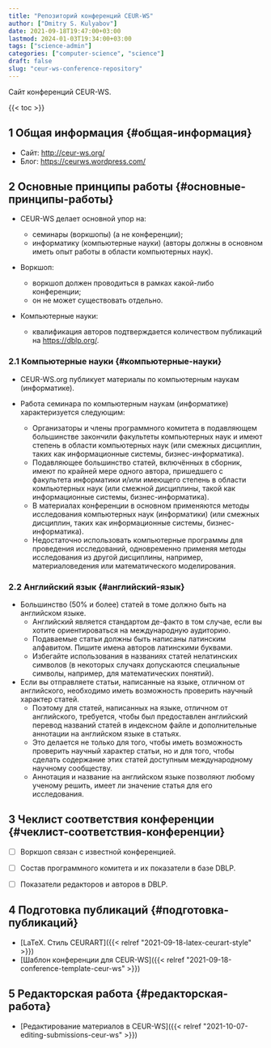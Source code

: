 ```yaml
---
title: "Репозиторий конференций CEUR-WS"
author: ["Dmitry S. Kulyabov"]
date: 2021-09-18T19:47:00+03:00
lastmod: 2024-01-03T19:34:00+03:00
tags: ["science-admin"]
categories: ["computer-science", "science"]
draft: false
slug: "ceur-ws-conference-repository"
---
```


Сайт конференций CEUR-WS.

<!--more-->

{{< toc >}}


## <span class="section-num">1</span> Общая информация {#общая-информация}

-   Сайт: <http://ceur-ws.org/>
-   Блог: <https://ceurws.wordpress.com/>


## <span class="section-num">2</span> Основные принципы работы {#основные-принципы-работы}

-   CEUR-WS делает основной упор на:
    -   семинары (воркшопы) (а не конференции);
    -   информатику (компьютерные науки) (авторы должны в основном иметь опыт работы в области компьютерных наук).

-   Воркшоп:
    -   воркшоп должен проводиться в рамках какой-либо конференции;
    -   он не может существовать отдельно.
-   Компьютерные науки:
    -   квалификация авторов подтверждается количеством публикаций на <https://dblp.org/>.


### <span class="section-num">2.1</span> Компьютерные науки {#компьютерные-науки}

-   CEUR-WS.org публикует материалы по компьютерным наукам (информатике).

-   Работа семинара по компьютерным наукам (информатике) характеризуется следующим:
    -   Организаторы и члены программного комитета в подавляющем большинстве закончили факультеты компьютерных наук и имеют степень в области компьютерных наук (или смежных дисциплин, таких как информационные системы, бизнес-информатика).
    -   Подавляющее большинство статей, включённых в сборник, имеют по крайней мере одного автора, пришедшего с факультета информатики и/или имеющего степень в области компьютерных наук (или смежной дисциплины, такой как информационные системы, бизнес-информатика).
    -   В материалах конференции в основном применяются методы исследования компьютерных наук (информатики) (или смежных дисциплин, таких как информационные системы, бизнес-информатика).
    -   Недостаточно использовать компьютерные программы для проведения исследований, одновременно применяя методы исследования из другой дисциплины, например, материаловедения или математического моделирования.


### <span class="section-num">2.2</span> Английский язык {#английский-язык}

-   Большинство (50% и более) статей в томе должно быть на английском языке.
    -   Английский является стандартом де-факто в том случае, если вы хотите ориентироваться на международную аудиторию.
    -   Подаваемые статьи должны быть написаны латинским алфавитом. Пишите имена авторов латинскими буквами.
    -   Избегайте использования в названиях статей нелатинских символов (в некоторых случаях допускаются специальные символы, например, для математических понятий).
-   Если вы отправляете статьи, написанные на языке, отличном от английского, необходимо иметь возможность проверить научный характер статей.
    -   Поэтому для статей, написанных на языке, отличном от английского, требуется, чтобы был предоставлен английский перевод названий статей в индексном файле и дополнительные аннотации на английском языке в статьях.
    -   Это делается не только для того, чтобы иметь возможность проверить научный характер статьи, но и для того, чтобы сделать содержание этих статей доступным международному научному сообществу.
    -   Аннотация и название на английском языке позволяют любому ученому решить, имеет ли значение статья для его исследования.


## <span class="section-num">3</span> Чеклист соответствия конференции {#чеклист-соответствия-конференции}

-   [ ] Воркшоп связан с известной конференцией.
-   [ ] Состав программного комитета и их показатели в базе DBLP.
-   [ ] Показатели редакторов и авторов в DBLP.


## <span class="section-num">4</span> Подготовка публикаций {#подготовка-публикаций}

-   [LaTeX. Стиль CEURART]({{< relref "2021-09-18-latex-ceurart-style" >}})
-   [Шаблон конференции для CEUR-WS]({{< relref "2021-09-18-conference-template-ceur-ws" >}})


## <span class="section-num">5</span> Редакторская работа {#редакторская-работа}

-   [Редактирование материалов в CEUR-WS]({{< relref "2021-10-07-editing-submissions-ceur-ws" >}})
